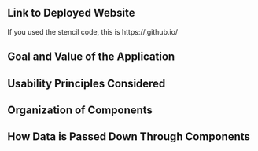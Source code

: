 ## Link to Deployed Website

If you used the stencil code, this is https://<your GitHub username>.github.io/<name of your repository>

## Goal and Value of the Application

## Usability Principles Considered

## Organization of Components

## How Data is Passed Down Through Components
